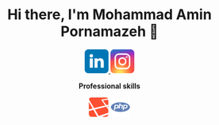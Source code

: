 <h1 align="center">Hi there, I'm Mohammad Amin Pornamazeh 👋</h1>

<p align="center">
    <a href="www.linkedin.com/in/mohammadapr" target="_blank">
        <img src="https://raw.githubusercontent.com/edent/SuperTinyIcons/master/images/svg/linkedin.svg"  alt="linkdin" width="48" height="48" />
    </a>
    <a href="https://www.instagram.com/mohammada.pr/" target="_blank">
        <img src="https://raw.githubusercontent.com/edent/SuperTinyIcons/master/images/svg/instagram.svg"  alt="instagram" width="48" height="48"/>
    </a>

</p>

<p align="center">
    <strong>
        Professional skills
    </strong>
</p>

<p align="center">
    <img src="https://raw.githubusercontent.com/devicons/devicon/master/icons/laravel/laravel-plain.svg" alt="laravel" width="40" height="40" />
    <img src="https://raw.githubusercontent.com/devicons/devicon/master/icons/php/php-plain.svg" alt="dotnet" width="40" height="40" />
    <!-- 
    <img src="https://raw.githubusercontent.com/devicons/devicon/master/icons/javascript/javascript-original.svg" alt="javascript" width="40" height="40" />

    <img src="https://raw.githubusercontent.com/devicons/devicon/master/icons/docker/docker-original-wordmark.svg" alt="docker" width="40" height="40" />
-->
</p>

- 💬 Ask me about: PHP, laravel, Golang, javascript

</br>

<p align="center">
    <a href="#" alt="Mohammadad Amin Pornamazeh's github stats">
        <img src="https://github-readme-stats.vercel.app/api?username=mohammadapr&theme=tokyonight&show_icons=true" />
    </a>
</p>

<!--<p align="center">-->
<!--    <a href="https://www.buymeacoffee.com/mohamadapr" target="_blank">-->
<!--        <img src="https://cdn.buymeacoffee.com/buttons/v2/default-orange.png" height="61" width="194" />-->
<!--    </a>-->
<!--</p>-->

